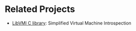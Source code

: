 # Related Projects

- [LibVMI C library](https://github.com/libvmi/libvmi): Simplified Virtual Machine Introspection